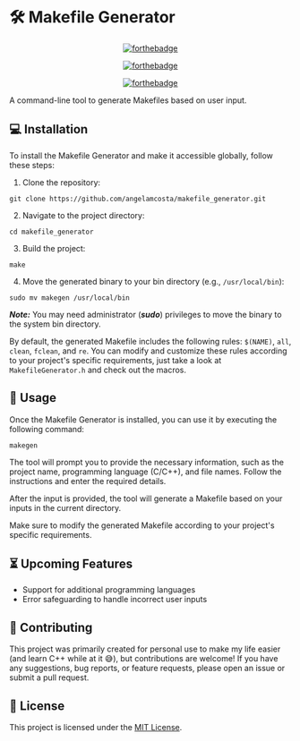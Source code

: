 # 🛠️ Makefile Generator

<div align=center>

[![forthebadge](https://forthebadge.com/images/badges/made-with-c-plus-plus.svg)](https://forthebadge.com)

[![forthebadge](https://forthebadge.com/images/badges/built-by-codebabes.svg)](https://forthebadge.com)

[![forthebadge](https://forthebadge.com/images/badges/60-percent-of-the-time-works-every-time.svg)](https://forthebadge.com)

</div>

A command-line tool to generate Makefiles based on user input.

## 💻 Installation

To install the Makefile Generator and make it accessible globally, follow these steps:

1. Clone the repository:

```shell
git clone https://github.com/angelamcosta/makefile_generator.git
```

2. Navigate to the project directory:

```shell
cd makefile_generator
```

3. Build the project:

```shell
make
```


4. Move the generated binary to your bin directory (e.g., `/usr/local/bin`):

```shell
sudo mv makegen /usr/local/bin
```

***Note:*** You may need administrator (***sudo***) privileges to move the binary to the system bin directory.

By default, the generated Makefile includes the following rules: `$(NAME)`, `all`, `clean`, `fclean`, and `re`. You can modify and customize these rules according to your project's specific requirements, just take a look at `MakefileGenerator.h` and check out the macros.

## 🚀 Usage

Once the Makefile Generator is installed, you can use it by executing the following command:

```shell
makegen
```

The tool will prompt you to provide the necessary information, such as the project name, programming language (C/C++), and file names. Follow the instructions and enter the required details.

After the input is provided, the tool will generate a Makefile based on your inputs in the current directory.

Make sure to modify the generated Makefile according to your project's specific requirements.

## ⏳ Upcoming Features

- Support for additional programming languages
- Error safeguarding to handle incorrect user inputs

## 🙌 Contributing

This project was primarily created for personal use to make my life easier (and learn C++ while at it 😅), but contributions are welcome! If you have any suggestions, bug reports, or feature requests, please open an issue or submit a pull request.

## 📄 License

This project is licensed under the [MIT License](LICENSE).
